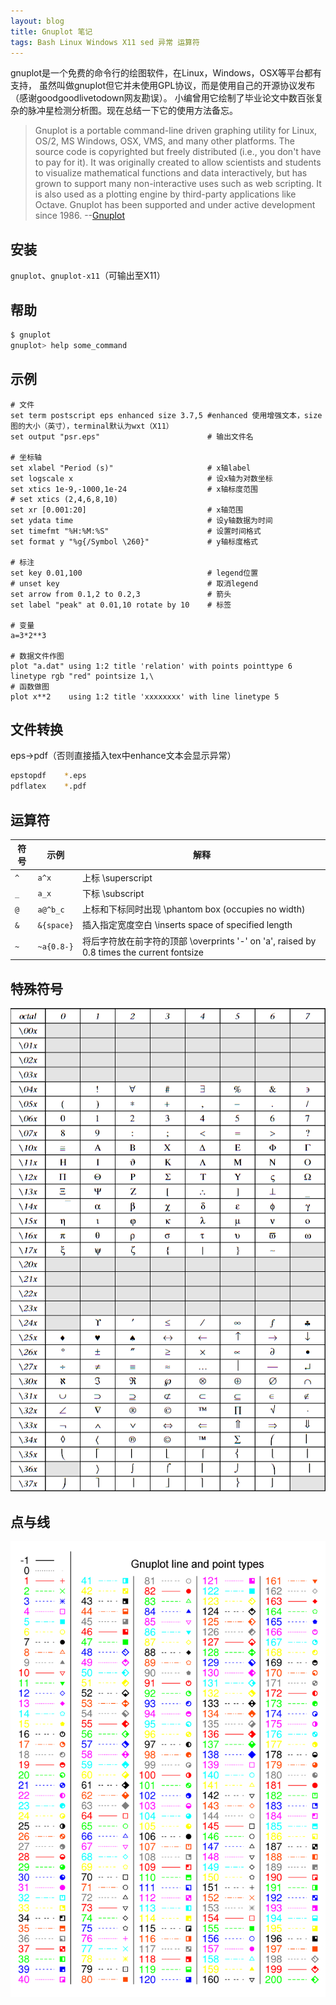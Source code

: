 ```yaml
---
layout: blog
title: Gnuplot 笔记
tags: Bash Linux Windows X11 sed 异常 运算符
---
```


gnuplot是一个免费的命令行的绘图软件，在Linux，Windows，OSX等平台都有支持，
虽然叫做gnuplot但它并未使用GPL协议，而是使用自己的开源协议发布（感谢goodgoodlivetodown网友勘误）。
小编曾用它绘制了毕业论文中数百张复杂的脉冲星检测分析图。现在总结一下它的使用方法备忘。

> Gnuplot is a portable command-line driven graphing utility for Linux, OS/2, MS Windows, OSX, VMS, and many other platforms. The source code is copyrighted but freely distributed (i.e., you don't have to pay for it). It was originally created to allow scientists and students to visualize mathematical functions and data interactively, but has grown to support many non-interactive uses such as web scripting. It is also used as a plotting engine by third-party applications like Octave. Gnuplot has been supported and under active development since 1986. --[Gnuplot][gnuplot]

## 安装

`gnuplot`、`gnuplot-x11`（可输出至X11）

## 帮助

```bash
$ gnuplot
gnuplot> help some_command
```

## 示例

```gnuplot
# 文件
set term postscript eps enhanced size 3.7,5 #enhanced 使用增强文本，size 图的大小（英寸），terminal默认为wxt（X11）
set output "psr.eps"                        # 输出文件名

# 坐标轴
set xlabel "Period (s)"                     # x轴label
set logscale x                              # 设x轴为对数坐标
set xtics 1e-9,-1000,1e-24                  # x轴标度范围
# set xtics (2,4,6,8,10)
set xr [0.001:20]                           # x轴范围
set ydata time                              # 设y轴数据为时间
set timefmt "%H:%M:%S"                      # 设置时间格式
set format y "%g{/Symbol \260}"             # y轴标度格式

# 标注
set key 0.01,100                            # legend位置
# unset key                                 # 取消legend
set arrow from 0.1,2 to 0.2,3               # 箭头
set label "peak" at 0.01,10 rotate by 10    # 标签

# 变量
a=3*2**3  

# 数据文件作图
plot "a.dat" using 1:2 title 'relation' with points pointtype 6 linetype rgb "red" pointsize 1,\ 
# 函数做图
plot x**2    using 1:2 title 'xxxxxxxx' with line linetype 5    
```

<!--more-->

## 文件转换

eps->pdf（否则直接插入tex中enhance文本会显示异常）

```bash
epstopdf    *.eps
pdflatex    *.pdf
```

## 运算符

符号 | 示例 | 解释
---  | --- | ---
`^`    |       `a^x`       |          上标 \superscript
`_`    |      `a_x`        |           下标 \subscript
`@`    |     `a@^b_c`      |       上标和下标同时出现 \phantom box (occupies no width)
`&`    |      `&{space}`   |        插入指定宽度空白 \inserts space of specified length
`~`    |      `~a{0.8-}`   |        将后字符放在前字符的顶部 \overprints '-' on 'a', raised by 0.8 times the current fontsize

## 特殊符号

![symbol][1]


## 点与线

![pointtype & linetype][2]


[1]: /assets/img/blog/gnuplot/simbol.jpg
[2]: /assets/img/blog/gnuplot/line-point.png
[gnuplot]: http://www.gnuplot.info/

